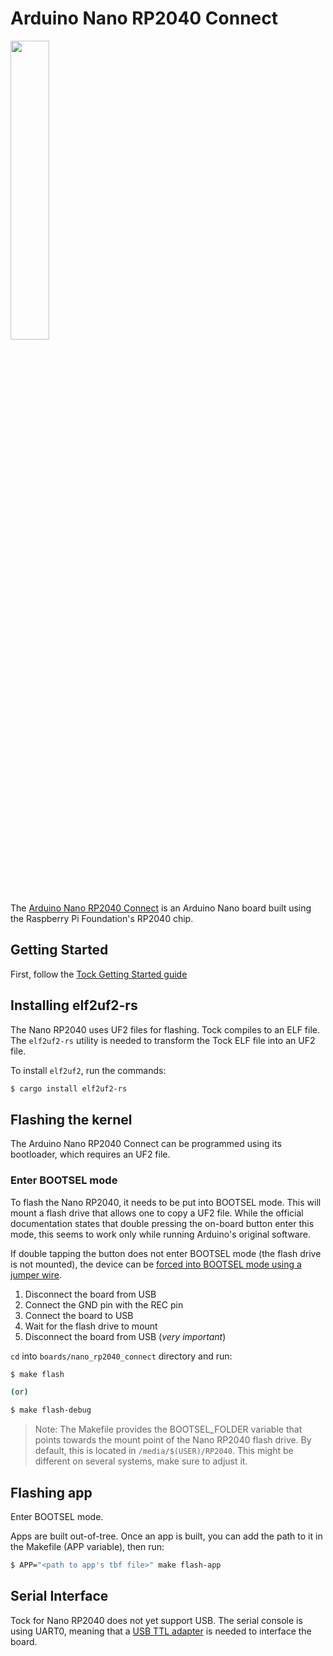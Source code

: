 Arduino Nano RP2040 Connect
===========================

<img src="https://store-cdn.arduino.cc/uni/catalog/product/cache/1/image/520x330/604a3538c15e081937dbfbd20aa60aad/a/b/abx00053_00.default.jpg" width="35%">

The [Arduino Nano RP2040 Connect](https://docs.arduino.cc/hardware/nano-rp2040-connect) is an Arduino Nano
board built using the Raspberry Pi Foundation's RP2040 chip.

## Getting Started

First, follow the [Tock Getting Started guide](../../doc/Getting_Started.md)

## Installing elf2uf2-rs

The Nano RP2040 uses UF2 files for flashing. Tock compiles to an ELF file.
The `elf2uf2-rs` utility is needed to transform the Tock ELF file into an UF2 file.

To install `elf2uf2`, run the commands:

```bash
$ cargo install elf2uf2-rs
```

## Flashing the kernel

The Arduino Nano RP2040 Connect can be programmed using its bootloader, which requires an UF2 file.

### Enter BOOTSEL mode

To flash the Nano RP2040, it needs to be put into BOOTSEL mode. This will mount
a flash drive that allows one to copy a UF2 file. While the official
documentation states that double pressing the on-board button enter this mode,
this seems to work only while running Arduino's original software.

If double tapping the button does not enter BOOTSEL mode (the flash drive is not mounted),
the device can be [forced into BOOTSEL mode using a jumper wire](https://docs.arduino.cc/tutorials/nano-rp2040-connect/rp2040-01-technical-reference#forcing-bootloader).

1. Disconnect the board from USB
2. Connect the GND pin with the REC pin
3. Connect the board to USB
4. Wait for the flash drive to mount
5. Disconnect the board from USB (*very important*)

`cd` into `boards/nano_rp2040_connect` directory and run:

```bash
$ make flash

(or)

$ make flash-debug
```

> Note: The Makefile provides the BOOTSEL_FOLDER variable that points towards the mount point of
> the Nano RP2040 flash drive. By default, this is located in `/media/$(USER)/RP2040`. This might
> be different on several systems, make sure to adjust it.

## Flashing app

Enter BOOTSEL mode.

Apps are built out-of-tree. Once an app is built, you can add the path to it in the Makefile (APP variable), then run:
```bash
$ APP="<path to app's tbf file>" make flash-app
```

## Serial Interface

Tock for Nano RP2040 does not yet support USB. The serial console is using UART0, 
meaning that a [USB TTL adapter](https://www.adafruit.com/product/954) is needed to interface the board.

